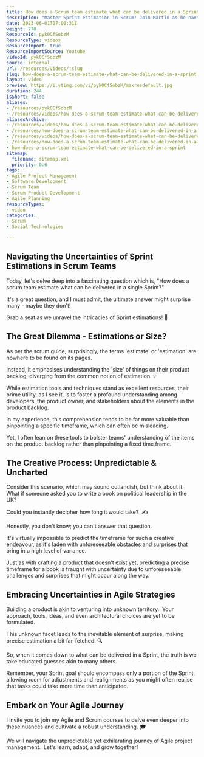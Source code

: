 ```yaml
---
title: How does a Scrum team estimate what can be delivered in a Sprint?
description: "Master Sprint estimation in Scrum! Join Martin as he navigates the challenges of creative tasks and effective planning. Perfect for agile enthusiasts! \U0001F680"
date: 2023-06-01T07:00:31Z
weight: 770
ResourceId: pyk0CfSobzM
ResourceType: videos
ResourceImport: true
ResourceImportSource: Youtube
videoId: pyk0CfSobzM
source: internal
url: /resources/videos/:slug
slug: how-does-a-scrum-team-estimate-what-can-be-delivered-in-a-sprint
layout: video
preview: https://i.ytimg.com/vi/pyk0CfSobzM/maxresdefault.jpg
duration: 244
isShort: false
aliases:
- /resources/pyk0CfSobzM
- /resources/videos/how-does-a-scrum-team-estimate-what-can-be-delivered-in-a-sprint
aliasesArchive:
- /resources/videos/how-does-a-scrum-team-estimate-what-can-be-delivered-in-a-sprint
- /resources/how-does-a-scrum-team-estimate-what-can-be-delivered-in-a-sprint
- /resources/videos/how-does-a-scrum-team-estimate-what-can-be-delivered-in-a-sprint-
- /resources/how-does-a-scrum-team-estimate-what-can-be-delivered-in-a-sprint-
- how-does-a-scrum-team-estimate-what-can-be-delivered-in-a-sprint
sitemap:
  filename: sitemap.xml
  priority: 0.6
tags:
- Agile Project Management
- Software Development
- Scrum Team
- Scrum Product Development
- Agile Planning
resourceTypes:
- video
categories:
- Scrum
- Social Technologies

---
```

## Navigating the Uncertainties of Sprint Estimations in Scrum Teams

Today, let's delve deep into a fascinating question which is, "How does a scrum team estimate what can be delivered in a single Sprint?"

It's a great question, and I must admit, the ultimate answer might surprise many - maybe they don't!

Grab a seat as we unravel the intricacies of Sprint estimations! 🚀

## The Great Dilemma - Estimations or Size?

As per the scrum guide, surprisingly, the terms 'estimate' or 'estimation' are nowhere to be found on its pages.

Instead, it emphasises understanding the 'size' of things on their product backlog, diverging from the common notion of estimation. 💡

While estimation tools and techniques stand as excellent resources, their prime utility, as I see it, is to foster a profound understanding among developers, the product owner, and stakeholders about the elements in the product backlog.

In my experience, this comprehension tends to be far more valuable than pinpointing a specific timeframe, which can often be misleading.

Yet, I often lean on these tools to bolster teams' understanding of the items on the product backlog rather than pinpointing a fixed time frame.

## The Creative Process: Unpredictable & Uncharted

Consider this scenario, which may sound outlandish, but think about it.  What if someone asked you to write a book on political leadership in the UK?

Could you instantly decipher how long it would take?  ✍️

Honestly, you don't know; you can't answer that question.

It's virtually impossible to predict the timeframe for such a creative endeavour, as it's laden with unforeseeable obstacles and surprises that bring in a high level of variance.

Just as with crafting a product that doesn't exist yet, predicting a precise timeframe for a book is fraught with uncertainty due to unforeseeable challenges and surprises that might occur along the way.

## Embracing Uncertainties in Agile Strategies

Building a product is akin to venturing into unknown territory.  Your approach, tools, ideas, and even architectural choices are yet to be formulated.

This unknown facet leads to the inevitable element of surprise, making precise estimation a bit far-fetched. 🔍

So, when it comes down to what can be delivered in a Sprint, the truth is we take educated guesses akin to many others.

Remember, your Sprint goal should encompass only a portion of the Sprint, allowing room for adjustments and realignments as you might often realise that tasks could take more time than anticipated.

## Embark on Your Agile Journey

I invite you to join my Agile and Scrum courses to delve even deeper into these nuances and cultivate a robust understanding. 🎓

We will navigate the unpredictable yet exhilarating journey of Agile project management.  Let's learn, adapt, and grow together!
